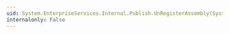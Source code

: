 ```yaml
---
uid: System.EnterpriseServices.Internal.Publish.UnRegisterAssembly(System.String)
internalonly: False
---
```

